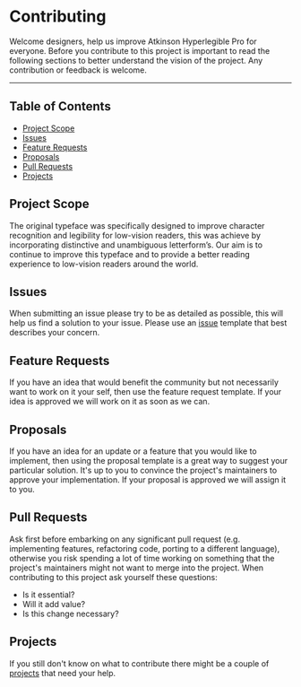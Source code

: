 # Contributing

Welcome designers, help us improve Atkinson Hyperlegible Pro for everyone.
Before you contribute to this project is important to read the following
sections to better understand the vision of the project. Any contribution
or feedback is welcome.

---

## Table of Contents

* [Project Scope](#project-scope)
* [Issues](#issues)
* [Feature Requests](#feature-requests)
* [Proposals](#proposals)
* [Pull Requests](#pull-requests)
* [Projects](#projects)

## Project Scope

The original typeface was specifically designed to improve character recognition
and legibility for low-vision readers, this was achieve by incorporating distinctive
and unambiguous letterform’s. Our aim is to continue to improve this typeface and to
provide a better reading experience to low-vision readers around the world.

## Issues

When submitting an issue please try to be as detailed as possible, this will help us find
a solution to your issue. Please use an [issue](https://github.com/jacobxperez/rams/issues/new/choose)
template that best describes your concern.

## Feature Requests

If you have an idea that would benefit the community but not necessarily want to work on it
your self, then use the feature request template. If your idea is approved we will work on
it as soon as we can.

## Proposals

If you have an idea for an update or a feature that you would like to implement, then
using the proposal template is a great way to suggest your particular solution. It's up to you
to convince the project's maintainers to approve your implementation. If your proposal is
approved we will assign it to you.

## Pull Requests

Ask first before embarking on any significant pull request (e.g. implementing features,
refactoring code, porting to a different language), otherwise you risk spending a lot of
time working on something that the project's maintainers might not want to merge into the
project. When contributing to this project ask yourself these questions:

* Is it essential?
* Will it add value?
* Is this change necessary?

## Projects

If you still don't know on what to contribute there might be a couple of
[projects](https://github.com/jacobxperez/atkinson-hyperlegible-pro/projects?query=is%3Aopen)
that need your help.
